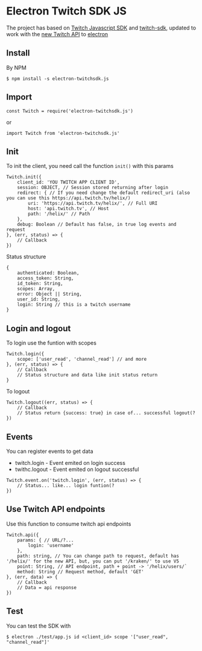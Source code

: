 # Electron Twitch SDK JS
The project has based on [Twitch Javascript SDK](https://github.com/justintv/twitch-js-sdk) and [twitch-sdk](https://www.npmjs.com/package/twitch-sdk), updated to work with the [new Twitch API](https://dev.twitch.tv/docs) to [electron](https://electron.io)

## Install
By NPM
```
$ npm install -s electron-twitchsdk.js
```
## Import
```
const Twitch = require('electron-twitchsdk.js')
```
or
```
import Twitch from 'electron-twitchsdk.js'
```

## Init
To init the client, you need call the function ``init()`` with this params
```
Twitch.init({
	client_id: 'YOU TWITCH APP CLIENT ID',
	session: OBJECT, // Session stored returning after login
	redirect: { // If you need change the default redirect_uri (also you can use this https://api.twitch.tv/helix/)
		uri: 'https://api.twitch.tv/helix/', // Full URI
		host: 'api.twitch.tv', // Host
		path: '/helix/' // Path
	},
	debug: Boolean // Default has false, in true log events and request
}, (err, status) => {
	// Callback	
})
```
Status structure
```
{
	authenticated: Boolean,
	access_token: String,
	id_token: String,
	scopes: Array,
	error: Object || String,
	user_id: String,
	login: String // this is a twitch username
}
```

## Login and logout
To login use the funtion with scopes
```
Twitch.login({
	scope: ['user_read', 'channel_read'] // and more
}, (err, status) => {
	// Callback
	// Status structure and data like init status return
}
```

To logout
```
Twitch.logout((err, status) => {
	// Callback
	// Status return {success: true} in case of... successful logout(?
})
```
## Events
You can register events to get data

 - twitch.login - Event emited on login success
 - twithc.logout - Event emited on logout successful
```
Twitch.event.on('twitch.login', (err, status) => {
	// Status... like... login funtion(?
})
```

## Use Twitch API endpoints
Use this function to consume twitch api endpoints
```
Twitch.api({
	params: { // URL/?...
		login: 'username' 
	},
	path: string, // You can change path to request, default has '/helix/' for the new API, but, you can put '/kraken/' to use V5
	point: String, // API endpoint, path + point -> '/helix/users/`
	method: String // Request method, default 'GET'
}, (err, data) => {
	// Callback
	// Data = api response
})
```

## Test
You can test the SDK with
```
$ electron ./test/app.js id <client_id> scope '["user_read", "channel_read"]'
```

